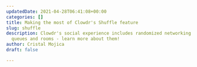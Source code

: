 ```yaml
---
updatedDate: 2021-04-28T06:41:08+00:00
categories: []
title: Making the most of Clowdr's Shuffle feature
slug: shuffle
description: Clowdr's social experience includes randomized networking via Shuffle
  queues and rooms - learn more about them!
author: Cristal Mojica
draft: false

---
```


